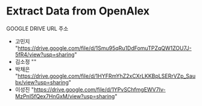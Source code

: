 # Extract Data from OpenAlex

GOOGLE DRIVE URL 주소
- 고민지 "https://drive.google.com/file/d/1Smu95qRu1DdFomuTPZqQW1ZOU7J-5fR4/view?usp=sharing"
- 김소정 ""
- 박채은 "https://drive.google.com/file/d/1HYFRmYhZ2xCXrLKKBpLSERrVZp_Saubx/view?usp=sharing"
- 이성진 "https://drive.google.com/file/d/1YPvSChfmgEWV7Iv-MzPnI5fQex7HnGxM/view?usp=sharing"

